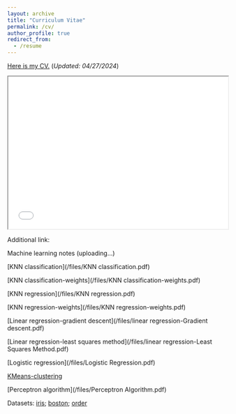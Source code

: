 ```yaml
---
layout: archive
title: "Curriculum Vitae"
permalink: /cv/
author_profile: true
redirect_from:
  - /resume
---
```

[Here is my CV.](/files/resume12.pdf)  (*Updated: 04/27/2024*)<br />


<iframe src="/files/resume12.pdf" width="100%" height="350px">
  <p>Sorry, your browser doesn't support embedded PDFs. You can <a href="resume12.pdf">download the PDF file</a> instead.</p>
</iframe>

Additional link: 

Machine learning notes (uploading...)

[KNN classification](/files/KNN classification.pdf)

[KNN classification-weights](/files/KNN classification-weights.pdf)

[KNN regression](/files/KNN regression.pdf)

[KNN regression-weights](/files/KNN regression-weights.pdf)

[Linear regression-gradient descent](/files/linear regression-Gradient descent.pdf)

[Linear regression-least squares method](/files/linear regression-Least Squares Method.pdf)

[Logistic regression](/files/Logistic Regression.pdf)

[KMeans-clustering](/files/KMeans-Clustering.pdf)

[Perceptron algorithm](/files/Perceptron Algorithm.pdf)

Datasets: [iris](/files/iris.pdf); [boston](/files/boston.pdf); [order](/files/order.pdf)



